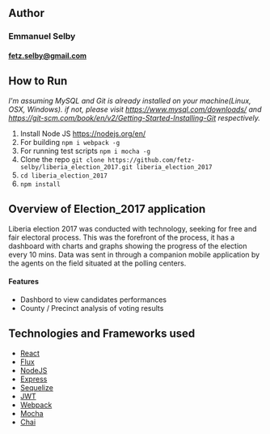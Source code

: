 ## Author ##

### Emmanuel Selby ###
#### fetz.selby@gmail.com ###


## How to Run ##

*I'm assuming MySQL and Git is already installed on your machine(Linux, OSX, Windows). if not, please visit https://www.mysql.com/downloads/ and https://git-scm.com/book/en/v2/Getting-Started-Installing-Git respectively.*

1. Install Node JS https://nodejs.org/en/
2. For building `npm i webpack -g`
3. For running test scripts `npm i mocha -g`
4. Clone the repo `git clone https://github.com/fetz-selby/liberia_election_2017.git liberia_election_2017`
5. `cd liberia_election_2017`
6. `npm install`  


## Overview of Election_2017 application ##
Liberia election 2017 was conducted with technology, seeking for free and fair electoral process. This was the forefront of the process, it has a dashboard with charts and graphs showing the progress of the election every 10 mins. Data was sent in through a companion mobile application by the agents on the field situated at the polling centers.


#### Features ####
* Dashbord to view candidates performances
* County / Precinct analysis of voting results


## Technologies and Frameworks used ##
* [React](https://reactjs.org/)
* [Flux](https://redux.js.org/)
* [NodeJS](https://nodejs.org/en/)
* [Express](https://expressjs.com/)
* [Sequelize](http://docs.sequelizejs.com/)
* [JWT](https://jwt.io/)
* [Webpack](https://webpack.js.org/)
* [Mocha](https://mochajs.org/)
* [Chai](https://www.chaijs.com/)

